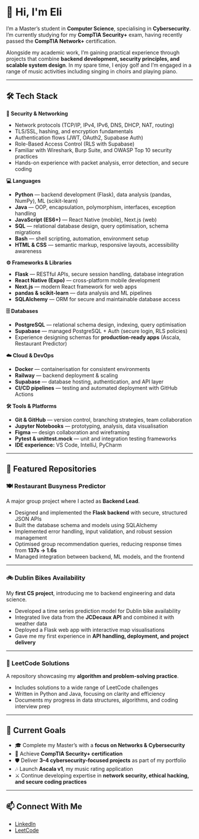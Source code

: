 # 👋 Hi, I'm Eli  

I’m a Master’s student in **Computer Science**, specialising in **Cybersecurity**. I’m currently studying for my **CompTIA Security+** exam, having recently passed the **CompTIA Network+** certification.  

Alongside my academic work, I’m gaining practical experience through projects that combine **backend development, security principles, and scalable system design**. In my spare time, I enjoy golf and I’m engaged in a range of music activities including singing in choirs and playing piano.  

---

## 🛠️ Tech Stack  

**🔐 Security & Networking**  
- Network protocols (TCP/IP, IPv4, IPv6, DNS, DHCP, NAT, routing)  
- TLS/SSL, hashing, and encryption fundamentals  
- Authentication flows (JWT, OAuth2, Supabase Auth)  
- Role-Based Access Control (RLS with Supabase)  
- Familiar with Wireshark, Burp Suite, and OWASP Top 10 security practices  
- Hands-on experience with packet analysis, error detection, and secure coding  

**💻 Languages**  
- **Python** — backend development (Flask), data analysis (pandas, NumPy), ML (scikit-learn)  
- **Java** — OOP, encapsulation, polymorphism, interfaces, exception handling  
- **JavaScript (ES6+)** — React Native (mobile), Next.js (web)  
- **SQL** — relational database design, query optimisation, schema migrations  
- **Bash** — shell scripting, automation, environment setup  
- **HTML & CSS** — semantic markup, responsive layouts, accessibility awareness  

**⚙️ Frameworks & Libraries**  
- **Flask** — RESTful APIs, secure session handling, database integration  
- **React Native (Expo)** — cross-platform mobile development  
- **Next.js** — modern React framework for web apps  
- **pandas & scikit-learn** — data analysis and ML pipelines  
- **SQLAlchemy** — ORM for secure and maintainable database access  

**🗄️ Databases**  
- **PostgreSQL** — relational schema design, indexing, query optimisation  
- **Supabase** — managed PostgreSQL + Auth (secure login, RLS policies)  
- Experience designing schemas for **production-ready apps** (Ascala, Restaurant Predictor)  

**☁️ Cloud & DevOps**  
- **Docker** — containerisation for consistent environments  
- **Railway** — backend deployment & scaling  
- **Supabase** — database hosting, authentication, and API layer  
- **CI/CD pipelines** — testing and automated deployment with GitHub Actions  

**🛠️ Tools & Platforms**  
- **Git & GitHub** — version control, branching strategies, team collaboration  
- **Jupyter Notebooks** — prototyping, analysis, data visualisation  
- **Figma** — design collaboration and wireframing  
- **Pytest & unittest.mock** — unit and integration testing frameworks  
- **IDE experience:** VS Code, IntelliJ, PyCharm  

---

## 🌟 Featured Repositories  

### 🍽️ Restaurant Busyness Predictor  
A major group project where I acted as **Backend Lead**.  
- Designed and implemented the **Flask backend** with secure, structured JSON APIs  
- Built the database schema and models using SQLAlchemy  
- Implemented error handling, input validation, and robust session management  
- Optimised group recommendation queries, reducing response times from **137s → 1.6s**  
- Managed integration between backend, ML models, and the frontend  

---

### 🚲 Dublin Bikes Availability  
My **first CS project**, introducing me to backend engineering and data science.  
- Developed a time series prediction model for Dublin bike availability  
- Integrated live data from the **JCDecaux API** and combined it with weather data  
- Deployed a Flask web app with interactive map visualisations  
- Gave me my first experience in **API handling, deployment, and project delivery**  

---

### 🧩 LeetCode Solutions  
A repository showcasing my **algorithm and problem-solving practice**.  
- Includes solutions to a wide range of LeetCode challenges  
- Written in Python and Java, focusing on clarity and efficiency  
- Documents my progress in data structures, algorithms, and coding interview prep  

---

## 🎯 Current Goals  
- 🎓 Complete my Master’s with a **focus on Networks & Cybersecurity**  
- 🔐 Achieve **CompTIA Security+ certification**  
- 🛡️ Deliver **3–4 cybersecurity-focused projects** as part of my portfolio  
- 🎶 Launch **Ascala v1**, my music rating application  
- ⚔️ Continue developing expertise in **network security, ethical hacking, and secure coding practices**  

---

## 📫 Connect With Me  
- [LinkedIn](www.linkedin.com/in/-eliyoung)  
- [LeetCode](https://leetcode.com/eliyoung)  
